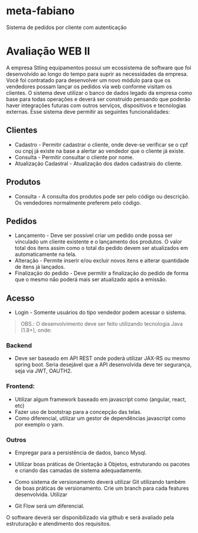 # meta-fabiano
Sistema de pedidos por cliente com autenticação

# Avaliação WEB II
A empresa Stling equipamentos possui um ecossistema de software que foi desenvolvido
ao longo do tempo para suprir as necessidades da empresa.
Você foi contratado para desenvolver um novo módulo para que os vendedores possam
lançar os pedidos via web conforme visitam os clientes. O sistema deve utilizar o banco de
dados legado da empresa como base para todas operações e deverá ser construído
pensando que poderão haver integrações futuras com outros serviços, dispositivos e
tecnologias externas.
Esse sistema deve permitir as seguintes funcionalidades:

## Clientes
- Cadastro - Permitir cadastrar o cliente, onde deve-se verificar se o cpf ou cnpj
já existe na base a alertar ao vendedor que o cliente já existe.
- Consulta - Permitir consultar o cliente por nome.
- Atualização Cadastral - Atualização dos dados cadastrais do cliente.

## Produtos
- Consulta - A consulta dos produtos pode ser pelo código ou descrição. Os
vendedores normalmente preferem pelo código.

## Pedidos
- Lançamento - Deve ser possível criar um pedido onde possa ser vinculado
um cliente existente e o lançamento dos produtos. O valor total dos itens
assim como o total do pedido devem ser atualizados em automaticamente na
tela.
- Alteração - Permite inserir e/ou excluir novos itens e alterar quantidade de
itens já lançados.
- Finalização do pedido - Deve permitir a finalização do pedido de forma que o
mesmo não poderá mais ser atualizado após a emissão.

## Acesso
- Login - Somente usuários do tipo vendedor podem acessar o sistema.

> OBS.: O desenvolvimento deve ser feito utilizando tecnologia Java (1.8+), onde:

### Backend 
- Deve ser baseado em API REST onde poderá utilizar JAX-RS ou mesmo spring boot. Seria desejável​ que a API desenvolvida deve ter segurança, seja via
JWT, OAUTH2.

### Frontend:
- Utilizar algum framework baseado em javascript como (angular, react, etc)
- Fazer uso de bootstrap para a concepção das telas.
- Como diferencial​, utilizar um gestor de dependências javascript como por
exemplo o yarn.

### Outros
- Empregar para a persistência de dados, banco Mysql.
- Utilizar boas práticas de Orientação à Objetos, estruturando os pacotes e criando
das camadas de sistema adequadamente.
- Como sistema de versionamento deverá utilizar Git utilizando também de boas
práticas de versionamento. Crie um branch para cada features desenvolvida. Utilizar

- Git Flow será um diferencial.

O software deverá ser disponibilizado via github e será avaliado pela estruturação e
atendimento dos requisitos.
